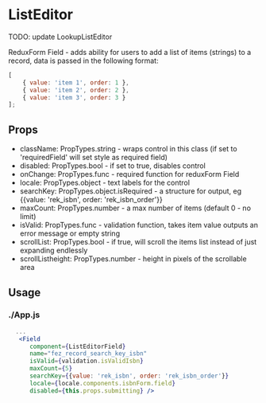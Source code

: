 # ListEditor

TODO: update LookupListEditor

ReduxForm Field - adds ability for users to add a list of items (strings) to a record,
data is passed in the following format:

```javascript
[
    { value: 'item 1', order: 1 },
    { value: 'item 2', order: 2 },
    { value: 'item 3', order: 3 }
];
```

## Props

- className: PropTypes.string - wraps control in this class (if set to 'requiredField' will set style as required field)
- disabled: PropTypes.bool - if set to true, disables control
- onChange: PropTypes.func - required function for reduxForm Field
- locale: PropTypes.object - text labels for the control
- searchKey: PropTypes.object.isRequired - a structure for output, eg {{value: 'rek_isbn', order: 'rek_isbn_order'}}
- maxCount: PropTypes.number - a max number of items (default 0 - no limit)
- isValid: PropTypes.func - validation function, takes item value outputs an error message or empty string
- scrollList: PropTypes.bool - if true, will scroll the items list instead of just expanding endlessly
- scrollListheight: PropTypes.number - height in pixels of the scrollable area

## Usage

### ./App.js

```jsx
  ...
   <Field
      component={ListEditorField}
      name="fez_record_search_key_isbn"
      isValid={validation.isValidIsbn}
      maxCount={5}
      searchKey={{value: 'rek_isbn', order: 'rek_isbn_order'}}
      locale={locale.components.isbnForm.field}
      disabled={this.props.submitting} />
```
